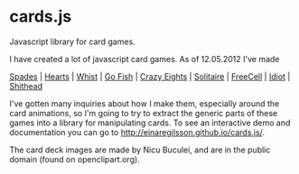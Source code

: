 cards.js
========

Javascript library for card games.

I have created a lot of javascript card games. As of 12.05.2012 I've made

<a href="https://cardgames.io/spades/">Spades</a> 
| <a href="https://cardgames.io/hearts/">Hearts</a> 
| <a href="https://cardgames.io/whist/">Whist</a> 
| <a href="https://cardgames.io/gofish/">Go Fish</a> 
| <a href="https://cardgames.io/crazyeights/">Crazy Eights</a> 
| <a href="https://cardgames.io/solitaire/">Solitaire</a> 
| <a href="https://cardgames.io/freecell/">FreeCell</a> 
| <a href="https://cardgames.io/idiot/">Idiot</a> 
| <a href="https://cardgames.io/shithead/">Shithead</a> 


I've gotten many inquiries about how I make them, especially around the card animations, so I'm going to try to extract the generic parts of these games into a library for manipulating cards. To see an interactive demo and documentation you can go to <a href="http://einaregilsson.github.io/cards.js/">http://einaregilsson.github.io/cards.js/</a>.

The card deck images are made by Nicu Buculei, and are in the public domain (found on openclipart.org).
